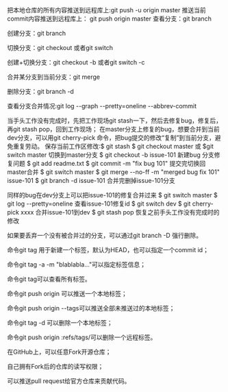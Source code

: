 把本地仓库的所有内容推送到远程库上:git push -u origin master
推送当前commit内容推送到远程库上： git push origin master 
查看分支：git branch

创建分支：git branch <name>

切换分支：git checkout <name>或者git switch <name>

创建+切换分支：git checkout -b <name>或者git switch -c <name>

合并某分支到当前分支：git merge <name>

删除分支：git branch -d <name>

查看分支合并情况:git log --graph --pretty=oneline --abbrev-commit

当手头工作没有完成时，先把工作现场git stash一下，然后去修复bug，修复后，再git stash pop，回到工作现场；
在master分支上修复的bug，想要合并到当前dev分支，可以用git cherry-pick <commit>命令，把bug提交的修改“复制”到当前分支，避免重复劳动。
保存当前工作区修改:$ git stash
$ git checkout master 或 $git switch master 切换到master分支
$ git checkout -b issue-101 新建bug 分支修复问题
$ git add readme.txt 
$ git commit -m "fix bug 101" 提交完切换回master合并
$ git switch master 
$ git merge --no-ff -m "merged bug fix 101" issue-101
$ git branch -d issue-101 合并完删掉issue-101分支

同样的bug在dev分支上可以把issue-101的修复合并过来
$ git switch master
$ git log --pretty=oneline 查看issue-101修复id
$ git switch dev
$ git cherry-pick xxxx 合并issue-101到dev
$ git stash pop   恢复之前手头工作没有完成时的修改

如果要丢弃一个没有被合并过的分支，可以通过git branch -D <name>强行删除。

命令git tag <tagname>用于新建一个标签，默认为HEAD，也可以指定一个commit id；

命令git tag -a <tagname> -m "blablabla..."可以指定标签信息；

命令git tag可以查看所有标签。

命令git push origin <tagname>可以推送一个本地标签；

命令git push origin --tags可以推送全部未推送过的本地标签；

命令git tag -d <tagname>可以删除一个本地标签；

命令git push origin :refs/tags/<tagname>可以删除一个远程标签。

在GitHub上，可以任意Fork开源仓库；

自己拥有Fork后的仓库的读写权限；

可以推送pull request给官方仓库来贡献代码。
